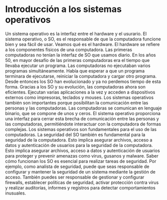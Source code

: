 # Introducción a los sistemas operativos
Un sistema operativo es la interfaz entre el hardware y el usurario. El sistema operativo, o SO, es el responsable de que la computadora funcione bien y sea fácil de usar. Veamos qué es el hardware. El hardware se refiere a los componentes físicos de una computadora. Las primeras computadoras no tenían la interfaz de SO que usamos diario. En los años 50, en mayor desafío de las primeras computadoras era el tiempo que llevaba ejecutar un programa. Las computadoras no ejecutaban varios programas simultáneamente. Había que esperar a que un programa terminara de ejecutarse, reiniciar la computadora y cargar otro programa. Desde entonces los SO han evolucionado y ya no perdemos tiempo de esta forma. Gracias a los SO y su evolución, las computadoras ahora son eficientes. Ejecutan varias aplicaciones a la vez y acceden a dispositivos externos como impresoras, teclados y mouses. Los sistemas operativos también son importantes porque posibilitan la comunicación entre las personas y las computadoras. Las computadoras se comunican en lenguaje binario, que se compone de unos y ceros. El sistema operativo proporciona una interfaz para cerrar esta brecha de comunicación entre las personas y las computadoras, permitiéndote interactuar con la computadora de formas complejas. Los sistemas operativos son fundamentales para el uso de las computadoras. La seguridad del SO también es fundamental para la seguridad de la computadora. Esto implica asegurar archivos, acceso a datos y autenticación de usuarios para la seguridad de la computadora. Esto implica asegurar archivos, acceso a datos y autenticación de usuarios para proteger y prevenir amenazas como virus, gusanos y malware. Saber cómo funcionan los SO es esencial para realizar tareas de seguridad. Por ejemplo, como analista de seguridad, puede que seas responsable de configurar y mantener la seguridad de un sistema mediante la gestión de acceso. También puedes ser responsable de gestionar y configurar firewalls, establecer políticas de seguridad, activar protección contra virus y realizar auditorías, informes y registros para detectar comportamientos inusuales.
